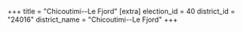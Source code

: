 +++
title = "Chicoutimi--Le Fjord"
[extra]
election_id = 40
district_id = "24016"
district_name = "Chicoutimi--Le Fjord"
+++
